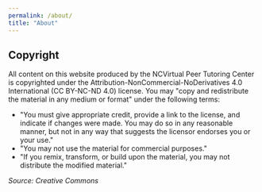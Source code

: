 ```yaml
---
permalink: /about/
title: "About"
---
```


## Copyright
All content on this website produced by the NCVirtual Peer Tutoring Center is copyrighted under the Attribution-NonCommercial-NoDerivatives 4.0 International (CC BY-NC-ND 4.0) license. You may "copy and redistribute the material in any medium or format" under the following terms:
* "You must give appropriate credit, provide a link to the license, and indicate if changes were made. You may do so in any reasonable manner, but not in any way that suggests the licensor endorses you or your use."
* "You may not use the material for commercial purposes."
* "If you remix, transform, or build upon the material, you may not distribute the modified material."

_Source: Creative Commons_
